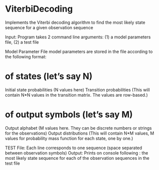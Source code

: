 ViterbiDecoding
===============

Implements the Viterbi decoding algorithm to find the most likely state sequence for a given observation sequence

Input: Program takes 2 command line
arguments: (1) a model parameters file, (2) a test file

Model Parameter File model parameters are stored in the file according to
the following format: 
# of states (let’s say N) 
Initial state probabilities (N values here) 
Transition probabilities (This will contain N*N values in the transition matrix. The values are row-based.) 
# of output symbols (let’s say M) 
Output alphabet (M values here. They can be discrete numbers or strings for the observations) 
Output distributions (This will contain N*M values, M values for probability mass function for each state, one by one.)

TEST File: Each line corresponds to one sequence (space separated between
observation symbols)
Output: Prints on console following :
the most likely state sequence for each of the observation sequences in the test file
